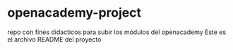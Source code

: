 # openacademy-project
repo con fines didacticos para subir los módulos del openacademy
Este es el archivo README del proyecto
